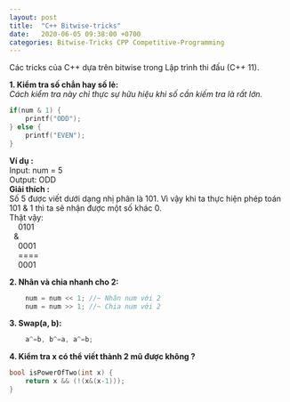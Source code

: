 ```yaml
---
layout: post
title:  "C++ Bitwise-tricks"
date:   2020-06-05 09:38:00 +0700
categories: Bitwise-Tricks CPP Competitive-Programming
---
```


Các tricks của C++ dựa trên bitwise trong Lập trình thi đấu (C++ 11).

**1. Kiểm tra số chẳn hay số lẻ:**\
*Cách kiểm tra này chỉ thực sự hữu hiệu khi số cần kiếm tra là rất lớn.*
```cpp
if(num & 1) {
    printf("ODD");
} else {
    printf("EVEN");
}
```
**Ví dụ :**\
Input: num = 5\
Output: ODD\
**Giải thích :**\
Số 5 được viết dưới dạng nhị phân là 101. Vì vậy khi ta thực hiện phép toán 101 & 1 thì ta sẽ nhận được một số khác 0.\
Thật vậy:\
&nbsp;&nbsp;&nbsp;&nbsp;0101\
&nbsp;&nbsp;& \
&nbsp;&nbsp;&nbsp;&nbsp;0001\
&nbsp;&nbsp;&nbsp;&nbsp;====\
&nbsp;&nbsp;&nbsp;&nbsp;0001

**2. Nhân và chia nhanh cho 2:**
```cpp
    num = num << 1; //~ Nhân num với 2  
    num = num >> 1; //~ Chia num với 2
```
**3. Swap(a, b):**
```cpp
    a^=b, b^=a, a^=b;
```
**4. Kiểm tra x có thể viết thành 2 mũ được không ?**
```cpp
bool isPowerOfTwo(int x) { 
    return x && (!(x&(x-1))); 
} 
```




